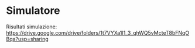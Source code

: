 # Simulatore
Risultati simulazione: https://drive.google.com/drive/folders/1t7VYXa1I1_3_qhWQ5vMcteT8bFNqOBqa?usp=sharing
